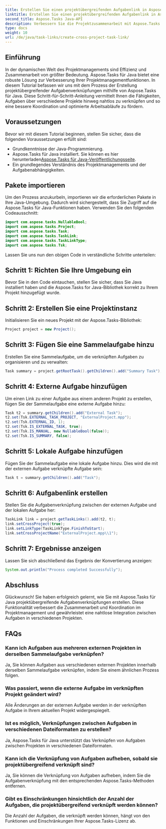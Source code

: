 ```yaml
---
title: Erstellen Sie einen projektübergreifenden Aufgabenlink in Aspose.Tasks
linktitle: Erstellen Sie einen projektübergreifenden Aufgabenlink in Aspose.Tasks
second_title: Aspose.Tasks Java-API
description: Verbessern Sie die Projektzusammenarbeit mit Aspose.Tasks für Java. Erfahren Sie Schritt für Schritt, wie Sie projektübergreifende Aufgabenverknüpfungen erstellen. Jetzt Effizienz steigern!
type: docs
weight: 10
url: /de/java/task-links/create-cross-project-task-link/
---
```

## Einführung
In der dynamischen Welt des Projektmanagements sind Effizienz und Zusammenarbeit von größter Bedeutung. Aspose.Tasks für Java bietet eine robuste Lösung zur Verbesserung Ihrer Projektmanagementfunktionen. In diesem Tutorial befassen wir uns mit dem Prozess der Erstellung projektübergreifender Aufgabenverknüpfungen mithilfe von Aspose.Tasks für Java. Diese Schritt-für-Schritt-Anleitung vermittelt Ihnen die Fähigkeiten, Aufgaben über verschiedene Projekte hinweg nahtlos zu verknüpfen und so eine bessere Koordination und optimierte Arbeitsabläufe zu fördern.
## Voraussetzungen
Bevor wir mit diesem Tutorial beginnen, stellen Sie sicher, dass die folgenden Voraussetzungen erfüllt sind:
- Grundkenntnisse der Java-Programmierung.
-  Aspose.Tasks für Java installiert. Sie können es hier herunterladen[Aspose.Tasks für Java-Veröffentlichungsseite](https://releases.aspose.com/tasks/java/).
- Ein grundlegendes Verständnis des Projektmanagements und der Aufgabenabhängigkeiten.
## Pakete importieren
Um den Prozess anzukurbeln, importieren wir die erforderlichen Pakete in Ihre Java-Umgebung. Dadurch wird sichergestellt, dass Sie Zugriff auf die Aspose.Tasks für Java-Funktionen haben. Verwenden Sie den folgenden Codeausschnitt:
```java
import com.aspose.tasks.NullableBool;
import com.aspose.tasks.Project;
import com.aspose.tasks.Task;
import com.aspose.tasks.TaskLink;
import com.aspose.tasks.TaskLinkType;
import com.aspose.tasks.Tsk;
```
Lassen Sie uns nun den obigen Code in verständliche Schritte unterteilen:
## Schritt 1: Richten Sie Ihre Umgebung ein
Bevor Sie in den Code eintauchen, stellen Sie sicher, dass Sie Java installiert haben und die Aspose.Tasks for Java-Bibliothek korrekt zu Ihrem Projekt hinzugefügt wurde.
## Schritt 2: Erstellen Sie eine Projektinstanz
Initialisieren Sie ein neues Projekt mit der Aspose.Tasks-Bibliothek:
```java
Project project = new Project();
```
## Schritt 3: Fügen Sie eine Sammelaufgabe hinzu
Erstellen Sie eine Sammelaufgabe, um die verknüpften Aufgaben zu organisieren und zu verwalten:
```java
Task summary = project.getRootTask().getChildren().add("Summary Task");
```
## Schritt 4: Externe Aufgabe hinzufügen
Um einen Link zu einer Aufgabe aus einem anderen Projekt zu erstellen, fügen Sie der Sammelaufgabe eine externe Aufgabe hinzu:
```java
Task t2 = summary.getChildren().add("External Task");
t2.set(Tsk.EXTERNAL_TASK_PROJECT, "ExternalProject.mpp");
t2.set(Tsk.EXTERNAL_ID, 1);
t2.set(Tsk.IS_EXTERNAL_TASK, true);
t2.set(Tsk.IS_MANUAL, new NullableBool(false));
t2.set(Tsk.IS_SUMMARY, false);
```
## Schritt 5: Lokale Aufgabe hinzufügen
Fügen Sie der Sammelaufgabe eine lokale Aufgabe hinzu. Dies wird die mit der externen Aufgabe verknüpfte Aufgabe sein:
```java
Task t = summary.getChildren().add("Task");
```
## Schritt 6: Aufgabenlink erstellen
Stellen Sie die Aufgabenverknüpfung zwischen der externen Aufgabe und der lokalen Aufgabe her:
```java
TaskLink link = project.getTaskLinks().add(t2, t);
link.setCrossProject(true);
link.setLinkType(TaskLinkType.FinishToStart);
link.setCrossProjectName("ExternalProject.mpp\\1");
```
## Schritt 7: Ergebnisse anzeigen
Lassen Sie sich abschließend das Ergebnis der Konvertierung anzeigen:
```java
System.out.println("Process completed Successfully");
```
## Abschluss
Glückwunsch! Sie haben erfolgreich gelernt, wie Sie mit Aspose.Tasks für Java projektübergreifende Aufgabenverknüpfungen erstellen. Diese Funktionalität verbessert die Zusammenarbeit und Koordination im Projektmanagement und gewährleistet eine nahtlose Integration zwischen Aufgaben in verschiedenen Projekten.
## FAQs
### Kann ich Aufgaben aus mehreren externen Projekten in derselben Sammelaufgabe verknüpfen?
Ja, Sie können Aufgaben aus verschiedenen externen Projekten innerhalb derselben Sammelaufgabe verknüpfen, indem Sie einem ähnlichen Prozess folgen.
### Was passiert, wenn die externe Aufgabe im verknüpften Projekt geändert wird?
Alle Änderungen an der externen Aufgabe werden in der verknüpften Aufgabe in Ihrem aktuellen Projekt widergespiegelt.
### Ist es möglich, Verknüpfungen zwischen Aufgaben in verschiedenen Dateiformaten zu erstellen?
Ja, Aspose.Tasks für Java unterstützt das Verknüpfen von Aufgaben zwischen Projekten in verschiedenen Dateiformaten.
### Kann ich die Verknüpfung von Aufgaben aufheben, sobald sie projektübergreifend verknüpft sind?
Ja, Sie können die Verknüpfung von Aufgaben aufheben, indem Sie die Aufgabenverknüpfung mit den entsprechenden Aspose.Tasks-Methoden entfernen.
### Gibt es Einschränkungen hinsichtlich der Anzahl der Aufgaben, die projektübergreifend verknüpft werden können?
Die Anzahl der Aufgaben, die verknüpft werden können, hängt von den Funktionen und Einschränkungen Ihrer Aspose.Tasks-Lizenz ab.